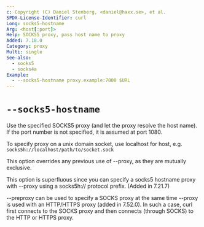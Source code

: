 ```yaml
---
c: Copyright (C) Daniel Stenberg, <daniel@haxx.se>, et al.
SPDX-License-Identifier: curl
Long: socks5-hostname
Arg: <host[:port]>
Help: SOCKS5 proxy, pass host name to proxy
Added: 7.18.0
Category: proxy
Multi: single
See-also:
  - socks5
  - socks4a
Example:
  - --socks5-hostname proxy.example:7000 $URL
---
```


# `--socks5-hostname`

Use the specified SOCKS5 proxy (and let the proxy resolve the host name). If
the port number is not specified, it is assumed at port 1080.

To specify proxy on a unix domain socket, use localhost for host, e.g.
`socks5h://localhost/path/to/socket.sock`

This option overrides any previous use of --proxy, as they are mutually
exclusive.

This option is superfluous since you can specify a socks5 hostname proxy with
--proxy using a socks5h:// protocol prefix. (Added in 7.21.7)

--preproxy can be used to specify a SOCKS proxy at the same time --proxy is
used with an HTTP/HTTPS proxy (added in 7.52.0). In such a case, curl first
connects to the SOCKS proxy and then connects (through SOCKS) to the HTTP or
HTTPS proxy.

